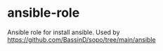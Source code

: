# ansible-role
Ansible role for install ansible. Used by https://github.com/BassinD/sopo/tree/main/ansible
